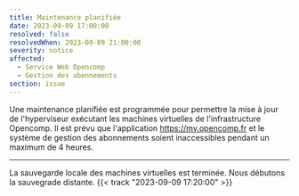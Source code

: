 ```yaml
---
title: Maintenance planifiée
date: 2023-09-09 17:00:00
resolved: false
resolvedWhen: 2023-09-09 21:00:00
severity: notice
affected:
  - Service Web Opencomp
  - Gestion des abonnements
section: issue
---
```


Une maintenance planifiée est programmée pour permettre la mise à jour de l'hyperviseur exécutant les machines virtuelles de l'infrastructure Opencomp. Il est prévu que l'application https://my.opencomp.fr et le système de gestion des abonnements soient inaccessibles pendant un maximum de 4 heures.

---

La sauvegarde locale des machines virtuelles est terminée. Nous débutons la sauvegrade distante.  {{< track "2023-09-09 17:20:00" >}}   
